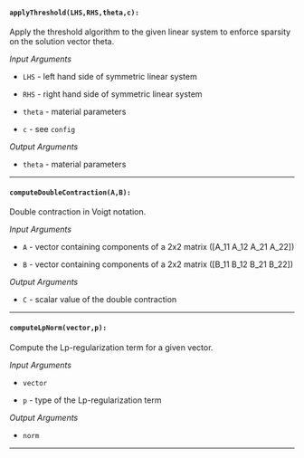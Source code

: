 #### `applyThreshold(LHS,RHS,theta,c):`

Apply the threshold algorithm to the given linear system to enforce sparsity on the solution vector theta.

_Input Arguments_

- `LHS` - left hand side of symmetric linear system
   
- `RHS` - right hand side of symmetric linear system
   
- `theta` - material parameters
   
- `c` - see `config`
   
_Output Arguments_

- `theta` - material parameters
   
---
   

#### `computeDoubleContraction(A,B):`

Double contraction in Voigt notation.

_Input Arguments_

- `A` - vector containing components of a 2x2 matrix ([A_11 A_12 A_21 A_22])
   
- `B` - vector containing components of a 2x2 matrix ([B_11 B_12 B_21 B_22])
   
_Output Arguments_

- `C` - scalar value of the double contraction
   
---
   

#### `computeLpNorm(vector,p):`

Compute the Lp-regularization term for a given vector.

_Input Arguments_

- `vector`
   
- `p` - type of the Lp-regularization term
   
_Output Arguments_

- `norm`
   
---
   